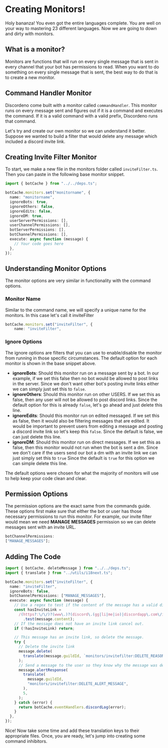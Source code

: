 # Creating Monitors!

Holy bananza! You even got the entire languages complete. You are well on your
way to mastering 23 different languages. Now we are going to down and dirty with
monitors.

## What is a monitor?

Monitors are functions that will run on every single message that is sent in
every channel that your bot has permissions to read. When you want to do
something on every single message that is sent, the best way to do that is to
create a new monitor.

## Command Handler Monitor

Discordeno come built with a monitor called `commandHandler`. This monitor runs
on every message sent and figures out if it is a command and executes the
command. If it is a valid command with a valid prefix, Discordeno runs that
command.

Let's try and create our own monitor so we can understand it better. Suppose we
wanted to build a filter that would delete any message which included a discord
invite link.

## Creating Invite Filter Monitor

To start, we make a new file in the monitors folder called `inviteFilter.ts`.
Then you can paste in the following base monitor snippet.

```ts
import { botCache } from "../../deps.ts";

botCache.monitors.set("monitorname", {
  name: "monitorname",
  ignoreBots: true,
  ignoreOthers: false,
  ignoreEdits: false,
  ignoreDM: true,
  userServerPermissions: [],
  userChannelPermissions: [],
  botServerPermissions: [],
  botChannelPermissions: [],
  execute: async function (message) {
    // Your code goes here
  },
});
```

## Understanding Monitor Options

The monitor options are very similar in functionality with the command options.

### Monitor Name

Similar to the command name, we will specify a unique name for the monitors. In
this case let's call it inviteFilter

```ts
botCache.monitors.set("inviteFilter", {
	name: "inviteFilter",
```

### Ignore Options

The ignore options are filters that you can use to enable/disable the monitor
from running in those specific circumstances. The default option for each
monitor is shown in the base snippet above.

- **ignoreBots**: Should this monitor run on a message sent by a bot. In our
  example, if we set this false then no bot would be allowed to post links in
  the server. Since we don't want other bot's posting invite links either we can
  simply just set this to `false`.
- **ignoreOthers**: Should this monitor run on other USERS. If we set this as
  false, then any user will not be allowed to post discord links. Since the
  default option for this is already `false`, let's go ahead and just delete
  this line.
- **ignoreEdits**: Should this monitor run on edited messaged. If we set this as
  false, then it would also be filtering messages that are edited. It would be
  important to prevent users from editing a message and posting a discord invite
  link so let's keep this `false`. Since the default is false, we can just
  delete this line.
- **ignoreDM**: Should this monitor run on direct messages. If we set this as
  false, then this monitor would not run when the bot is sent a dm. Since we
  don't care if the users send our bot a dm with an invite link we can just
  simply set this to `true` Since the default is `true` for this option we can
  simple delete this line.

The default options were chosen for what the majority of monitors will use to
help keep your code clean and clear.

## Permission Options

The permission options are the exact same from the commands guide. These options
first make sure that either the bot or user has those necessary permissions to
run this monitor. For example, our invite filter would mean we need **MANAGE
MESSAGES** permission so we can delete messages sent with an invite URL.

```ts
botChannelPermissions:
["MANAGE_MESSAGES"];
```

## Adding The Code

```ts
import { botCache, deleteMessage } from "../../deps.ts";
import { translate } from "../utils/i18next.ts";

botCache.monitors.set("inviteFilter", {
  name: "inviteFilter",
  ignoreBots: false,
  botChannelPermissions: ["MANAGE_MESSAGES"],
  execute: async function (message) {
    // Use a regex to test if the content of the message has a valid discord invite link
    const hasInviteLink =
      /(https?:\/\/)?(www\.)?(discord\.(gg|li|me|io)|discordapp\.com\/invite)\/.+/
        .test(message.content);
    // If the message does not have an invite link cancel out.
    if (!hasInviteLink) return;

    // This message has an invite link, so delete the message.
    try {
      // Delete the invite link
      message.delete(
        translate(message.guildId, `monitors/invitefilter:DELETE_REASON`),
      );
      // Send a message to the user so they know why the message was deleted. Then delete the response after 5 seconds to prevent spam.
      message.alertResponse(
        translate(
          message.guildId,
          "monitors/invitefilter:DELETE_ALERT_MESSAGE",
        ),
        5,
      );
    } catch (error) {
      return botCache.eventHandlers.discordLog(error);
    }
  },
});
```

Nice! Now take some time and add these translation keys to their appropriate
files. Once, you are ready, let's jump into creating some command inhibitors.
